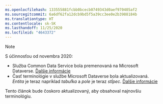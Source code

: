 ```yaml
---
ms.openlocfilehash: 133555881fcbb0bcecb0749343d0aef970405af2
ms.sourcegitcommit: 6a6df62fa12dcb9bd5f5a39cc3ee0e2b3988184b
ms.translationtype: HT
ms.contentlocale: sk-SK
ms.lasthandoff: 11/25/2020
ms.locfileid: "4643372"
---
```

> [!NOTE]
> S účinnosťou od novembra 2020:
> - Služba Common Data Service bola premenovaná na Microsoft Dataverse. [Ďalšie informácie](https://aka.ms/PAuAppBlog)
> - Časť terminológie v službe Microsoft Dataverse bola aktualizovaná. *Entita* je teraz napríklad *tabuľka* a *pole* je teraz *stĺpec*. [Ďalšie informácie](https://go.microsoft.com/fwlink/?linkid=2147247)
>
> Tento článok bude čoskoro aktualizovaný, aby obsahoval najnovšiu terminológiu.

